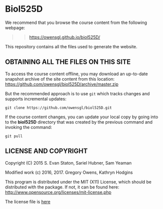 Biol525D
=======

We recommend that you browse the course content from the following webpage:

>> https://owensgl.github.io/biol525D/


This repository contains all the files used to generate the website.

## OBTAINING ALL THE FILES ON THIS SITE

To access the course content offline, you may download an up-to-date
snapshot archive of the site content from this location:
https://github.com/owensgl/biol525D/archive/master.zip

But the recommended approach is to use `git` which tracks changes and supports incremental updates:

    git clone https://github.com/owensgl/biol525D.git

If the course content changes, you can update your local copy by going into to the **biol525D** directory that was created by the previous command and invoking the command:

    git pull

## LICENSE AND COPYRIGHT

Copyright (C) 2015 S. Evan Staton, Sariel Hubner, Sam Yeaman

Modified work (c) 2016, 2017. Gregory Owens, Kathryn Hodgins

This program is distributed under the MIT (X11) License, which should
be distributed with the package. If not, it can be found here:
http://www.opensource.org/licenses/mit-license.php

The license file is [here](./LICENSE)
